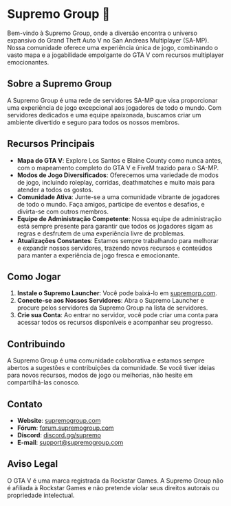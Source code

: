# Supremo Group 👑

Bem-vindo à Supremo Group, onde a diversão encontra o universo expansivo do Grand Theft Auto V no San Andreas Multiplayer (SA-MP). Nossa comunidade oferece uma experiência única de jogo, combinando o vasto mapa e a jogabilidade empolgante do GTA V com recursos multiplayer emocionantes.

## Sobre a Supremo Group

A Supremo Group é uma rede de servidores SA-MP que visa proporcionar uma experiência de jogo excepcional aos jogadores de todo o mundo. Com servidores dedicados e uma equipe apaixonada, buscamos criar um ambiente divertido e seguro para todos os nossos membros.

## Recursos Principais

- **Mapa do GTA V**: Explore Los Santos e Blaine County como nunca antes, com o mapeamento completo do GTA V e FiveM trazido para o SA-MP.
- **Modos de Jogo Diversificados**: Oferecemos uma variedade de modos de jogo, incluindo roleplay, corridas, deathmatches e muito mais para atender a todos os gostos.
- **Comunidade Ativa**: Junte-se a uma comunidade vibrante de jogadores de todo o mundo. Faça amigos, participe de eventos e desafios, e divirta-se com outros membros.
- **Equipe de Administração Competente**: Nossa equipe de administração está sempre presente para garantir que todos os jogadores sigam as regras e desfrutem de uma experiência livre de problemas.
- **Atualizações Constantes**: Estamos sempre trabalhando para melhorar e expandir nossos servidores, trazendo novos recursos e conteúdos para manter a experiência de jogo fresca e emocionante.

## Como Jogar

1. **Instale o Supremo Launcher**:  Você pode baixá-lo em [supremorp.com](https://supremorp.com/).
2. **Conecte-se aos Nossos Servidores**: Abra o Supremo Launcher e procure pelos servidores da Supremo Group na lista de servidores.
3. **Crie sua Conta**: Ao entrar no servidor, você pode criar uma conta para acessar todos os recursos disponíveis e acompanhar seu progresso.

## Contribuindo

A Supremo Group é uma comunidade colaborativa e estamos sempre abertos a sugestões e contribuições da comunidade. Se você tiver ideias para novos recursos, modos de jogo ou melhorias, não hesite em compartilhá-las conosco.

## Contato

- **Website**: [supremogroup.com](https://supremogroup.com)
- **Fórum**: [forum.supremogroup.com](https://forum.supremogroup.com)
- **Discord**: [discord.gg/supremo](https://discord.gg/supremo)
- **E-mail**: support@supremogroup.com

## Aviso Legal

O GTA V é uma marca registrada da Rockstar Games. A Supremo Group não é afiliada à Rockstar Games e não pretende violar seus direitos autorais ou propriedade intelectual.
